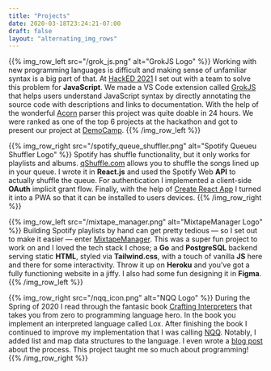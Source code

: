 ```yaml
---
title: "Projects"
date: 2020-03-18T23:24:21-07:00
draft: false
layout: "alternating_img_rows"
---
```


{{% img_row_left src="/grok_js.png" alt="GrokJS Logo" %}}
  Working with new programming languages is difficult and making sense of
  unfamiliar syntax is a big part of that. At
  [HackED 2021](https://hacked-2021.devpost.com/) I set out with a team
  to solve this problem for **JavaScript**. We made a VS Code extension
  called [GrokJS](https://marketplace.visualstudio.com/items?itemName=grokjs.grok-js)
  that helps users understand JavaScript syntax by directly annotating the
  source code with descriptions and links to documentation. With the help of
  the wonderful [Acorn](https://github.com/acornjs/acorn)
  parser this project was quite doable in 24 hours. We were ranked as one of the top
  6 projects at the hackathon and got to present our project at [DemoCamp](https://youtu.be/zyFWEHhFllQ?t=879).
{{% /img_row_left %}}

{{% img_row_right src="/spotify_queue_shuffler.png" alt="Spotify Queueu Shuffler Logo" %}}
  Spotify has shuffle functionality, but it only works for playlists and
  albums. [qShuffle.com](https://qshuffle.com)
  allows you to shuffle the songs lined up in your queue. I wrote it in
  **React.js** and used the Spotify Web **API** to actually shuffle the
  queue. For authentication I implemented a client-side **OAuth** implicit
  grant flow. Finally, with the help of
  [Create React App](https://create-react-app.dev/docs/getting-started/)
  I turned it into a PWA so that it can be installed to users devices.
{{% /img_row_right %}}

{{% img_row_left src="/mixtape_manager.png" alt="MixtapeManager Logo" %}}
  Building Spotify playlists by hand can get pretty tedious — so I set out to
  make it easier — enter [MixtapeManager](https://mixtapemanager.ca). This was
  a super fun project to work on and I loved the tech stack I
  chose; a **Go** and **PostgreSQL** backend serving static **HTML**,
  styled via **Tailwind.css**, with a touch of vanilla **JS** here and
  there for some interactivity. Throw it up on **Heroku** and you've got a
  fully functioning website in a jiffy. I also had some fun designing it in
  **Figma**.
{{% /img_row_left %}}

{{% img_row_right src="/nqq_icon.png" alt="NQQ Logo" %}}
  During the Spring of 2020 I read through the fantasic book
  [Crafting Interpreters](https://craftinginterpreters.com/)
  that takes you from zero to programming language hero. In the book you
  implement an interpreted language called Lox. After finishing the book I
  continued to improve my implementation that I was calling
  [NQQ](https://github.com/calebschoepp/nqq). Notably, I added list and map
  data structures to the language. I even wrote a
  [blog post](https://calebschoepp.com/blog/2020/adding-a-list-data-type-to-lox/)
  about the process. This project taught me so much about
  programming!
{{% /img_row_right %}}
